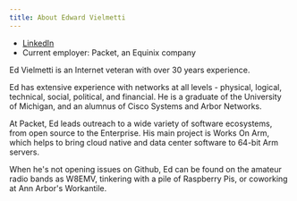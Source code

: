 ```yaml
---
title: About Edward Vielmetti
---
```


* [LinkedIn](https://www.linkedin.com/in/edwardvielmetti)
* Current employer: Packet, an Equinix company

Ed Vielmetti is an Internet veteran with over 30 years experience.

Ed has extensive experience with networks at all levels - physical,
logical, technical, social, political, and financial.  He is a graduate
of the University of Michigan, and an alumnus of Cisco Systems and
Arbor Networks.

At Packet, Ed leads outreach to a wide variety of software ecosystems,
from open source to the Enterprise.   His main project is Works On Arm,
which helps to bring cloud native and data center software to 64-bit Arm
servers.

When he's not opening issues on Github, Ed can be found on the amateur
radio bands as W8EMV, tinkering with a pile of Raspberry Pis, or coworking
at Ann Arbor's Workantile.
